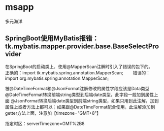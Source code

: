 # msapp
多元海洋

## SpringBoot使用MyBatis报错：tk.mybatis.mapper.provider.base.BaseSelectProvider

在SpringBoot的启动类上，使用@MapperScan注解时引入了错误的包下的。　　
正确的：import tk.mybatis.spring.annotation.MapperScan;　　
错误的：import org.mybatis.spring.annotation.MapperScan;


被@DateTimeFormat和@JsonFormat注解修改的属性字段应该是Data类型
@DateTimeFormat转换前端string类型到后端date类型，此字段一般加到属性上面
@JsonFormat转换后端date类型到前端string类型，如果只用到此注解，加到属性上或者方法上都可以；如果跟@DateTimeFormat配合使用，此注解添加到getter方法上面，注意加【timezone="GMT+8"】

指定时区：serverTimezone=GMT%2B8 
